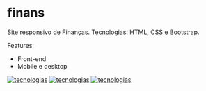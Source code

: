 # finans
Site responsivo de Finanças. Tecnologias: HTML, CSS e Bootstrap.

Features:
- Front-end
- Mobile e desktop

[![tecnologias](https://img.shields.io/badge/HTML5-E34F26?style=for-the-badge&logo=html5&logoColor=white)](https://github.com/AshileySabah/finans)
[![tecnologias](https://img.shields.io/badge/CSS3-1572B6?style=for-the-badge&logo=css3&logoColor=white)](https://github.com/AshileySabah/finans)
[![tecnologias](https://img.shields.io/badge/Bootstrap-563D7C?style=for-the-badge&logo=bootstrap&logoColor=white)](https://github.com/AshileySabah/finans)
